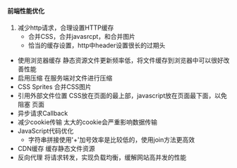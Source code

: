 #### 前端性能优化
1.  减少http请求，合理设置HTTP缓存
    * 合并CSS，合并javasrcpt，和合并图片
    * 恰当的缓存设置，http中header设置很长的过期头
* 使用浏览器缓存
    静态资源文件更新频率低，将文件缓存到浏览器中可以很好改善性能
* 启用压缩
    在服务端对文件进行压缩
* CSS Sprites
    合并CSS图片
*  引用外部文件位置
    CSS放在页面的最上部，javascript放在页面最下面，以免阻塞
页面
*  异步请求Callback
*  减少cookie传输
    太大的cookie会严重影响数据传输
* JavaScript代码优化
    * 字符串拼接使用'+'加号效率是比较低的，使用join方法更高效
* CDN缓存
    缓存静态文件资源
* 反向代理
    将请求转发，实现负载均衡，缓解网站高并发的性能
